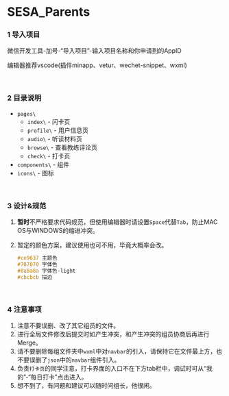 # SESA_Parents
### 1 导入项目

微信开发工具-加号-“导入项目”-输入项目名称和你申请到的AppID

编辑器推荐vscode(插件minapp、vetur、wechet-snippet、wxml)

<br>

### 2 目录说明

- `pages\`
  - `index\` - 闪卡页
  - `profile\` - 用户信息页
  - `audio\` - 听读材料页
  - `browse\` - 查看教练评论页
  - `check\` - 打卡页 
- `components\` - 组件
- `icons\` - 图标

<br>

### 3 设计&规范

1. **暂时**不严格要求代码规范，但使用编辑器时请设置`Space`代替`Tab`，防止MAC OS与WINDOWS的缩进冲突。

2. 暂定的颜色方案，建议使用也可不用，毕竟大概率会改。

   ```css
   #ce9637 主题色
   #707070 字体色
   #8a8a8a 字体色-light
   #cbcbcb 描边
   ```

<br>

### 4 注意事项

1. 注意不要误删、改了其它组员的文件。
2. 进行全局文件修改后提交时如产生冲突，和产生冲突的组员协商后再进行Merge。
3. 请不要删除每组文件夹中`wxml`中对`navbar`的引入，请保持它在文件最上方，也不要误删了`json`中的`navbar`组件引入。
4. 负责`打卡页`的同学注意，打卡界面的入口不在下方tab栏中，调试时可从“我的”-“每日打卡”点击进入。
5. 想不到了，有问题和建议可以随时问组长，他很闲。